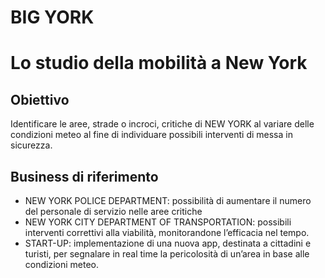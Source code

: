 # BIG YORK
# Lo studio della mobilità a New York

## Obiettivo

Identificare le aree, strade o incroci, critiche di NEW YORK al variare delle condizioni meteo al fine di individuare possibili interventi di messa in sicurezza.

## Business di riferimento 

* NEW YORK POLICE DEPARTMENT: possibilità di aumentare il numero del personale di servizio nelle aree critiche
* NEW YORK CITY DEPARTMENT OF TRANSPORTATION: possibili interventi correttivi alla viabilità, monitorandone l’efficacia nel tempo.
* START-UP: implementazione di una nuova app, destinata a cittadini e turisti, per segnalare in real time la pericolosità di un’area in base alle condizioni meteo.